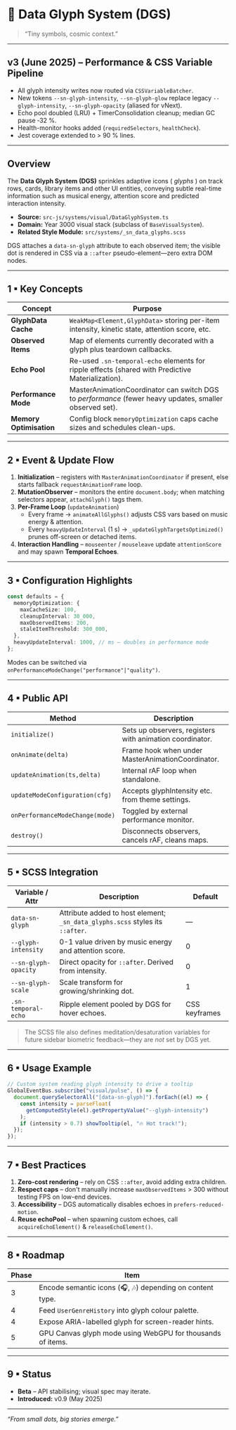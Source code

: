 # 🌌 Data Glyph System (DGS)

> “Tiny symbols, cosmic context.”

---

## v3 (June 2025) – Performance & CSS Variable Pipeline

- All glyph intensity writes now routed via `CSSVariableBatcher`.
- New tokens `--sn-glyph-intensity`, `--sn-glyph-glow` replace legacy `--glyph-intensity`, `--sn-glyph-opacity` (aliased for vNext).
- Echo pool doubled (LRU) + TimerConsolidation cleanup; median GC pause ‑32 %.
- Health-monitor hooks added (`requiredSelectors`, `healthCheck`).
- Jest coverage extended to > 90 % lines.

---

## Overview

The **Data Glyph System (DGS)** sprinkles adaptive icons ( _glyphs_ ) on track rows, cards, library items and other UI entities, conveying subtle real-time information such as musical energy, attention score and predicted interaction intensity.

- **Source:** `src-js/systems/visual/DataGlyphSystem.ts`
- **Domain:** Year 3000 visual stack (subclass of `BaseVisualSystem`).
- **Related Style Module:** `src/systems/_sn_data_glyphs.scss`

DGS attaches a `data-sn-glyph` attribute to each observed item; the visible dot is rendered in CSS via a `::after` pseudo-element—zero extra DOM nodes.

---

## 1 ▪ Key Concepts

| Concept                 | Purpose                                                                                                 |
| ----------------------- | ------------------------------------------------------------------------------------------------------- |
| **GlyphData Cache**     | `WeakMap<Element,GlyphData>` storing per-item intensity, kinetic state, attention score, etc.           |
| **Observed Items**      | Map of elements currently decorated with a glyph plus teardown callbacks.                               |
| **Echo Pool**           | Re-used `.sn-temporal-echo` elements for ripple effects (shared with Predictive Materialization).       |
| **Performance Mode**    | MasterAnimationCoordinator can switch DGS to _performance_ (fewer heavy updates, smaller observed set). |
| **Memory Optimisation** | Config block `memoryOptimization` caps cache sizes and schedules clean-ups.                             |

---

## 2 ▪ Event & Update Flow

1. **Initialization** – registers with `MasterAnimationCoordinator` if present, else starts fallback `requestAnimationFrame` loop.
2. **MutationObserver** – monitors the entire `document.body`; when matching selectors appear, `attachGlyph()` tags them.
3. **Per-Frame Loop** (`updateAnimation`)
   - Every frame → `animateAllGlyphs()` adjusts CSS vars based on music energy & attention.
   - Every `heavyUpdateInterval` (1 s) → `_updateGlyphTargetsOptimized()` prunes off-screen or detached items.
4. **Interaction Handling** – `mouseenter` / `mouseleave` update `attentionScore` and may spawn **Temporal Echoes**.

---

## 3 ▪ Configuration Highlights

```ts
const defaults = {
  memoryOptimization: {
    maxCacheSize: 100,
    cleanupInterval: 30_000,
    maxObservedItems: 200,
    staleItemThreshold: 300_000,
  },
  heavyUpdateInterval: 1000, // ms – doubles in performance mode
};
```

Modes can be switched via `onPerformanceModeChange("performance"|"quality")`.

---

## 4 ▪ Public API

| Method                          | Description                                              |
| ------------------------------- | -------------------------------------------------------- |
| `initialize()`                  | Sets up observers, registers with animation coordinator. |
| `onAnimate(delta)`              | Frame hook when under MasterAnimationCoordinator.        |
| `updateAnimation(ts,delta)`     | Internal rAF loop when standalone.                       |
| `updateModeConfiguration(cfg)`  | Accepts glyphIntensity etc. from theme settings.         |
| `onPerformanceModeChange(mode)` | Toggled by external performance monitor.                 |
| `destroy()`                     | Disconnects observers, cancels rAF, cleans maps.         |

---

## 5 ▪ SCSS Integration

| Variable / Attr      | Description                                                                   | Default       |
| -------------------- | ----------------------------------------------------------------------------- | ------------- |
| `data-sn-glyph`      | Attribute added to host element; `_sn_data_glyphs.scss` styles its `::after`. | —             |
| `--glyph-intensity`  | 0-1 value driven by music energy and attention score.                         | 0             |
| `--sn-glyph-opacity` | Direct opacity for `::after`. Derived from intensity.                         | 0             |
| `--sn-glyph-scale`   | Scale transform for growing/shrinking dot.                                    | 1             |
| `.sn-temporal-echo`  | Ripple element pooled by DGS for hover echoes.                                | CSS keyframes |

> The SCSS file also defines meditation/desaturation variables for future sidebar biometric feedback—they are _not_ set by DGS yet.

---

## 6 ▪ Usage Example

```ts
// Custom system reading glyph intensity to drive a tooltip
GlobalEventBus.subscribe("visual/pulse", () => {
  document.querySelectorAll("[data-sn-glyph]").forEach((el) => {
    const intensity = parseFloat(
      getComputedStyle(el).getPropertyValue("--glyph-intensity")
    );
    if (intensity > 0.7) showTooltip(el, "🔥 Hot track!");
  });
});
```

---

## 7 ▪ Best Practices

1. **Zero-cost rendering** – rely on CSS `::after`, avoid adding extra children.
2. **Respect caps** – don't manually increase `maxObservedItems` > 300 without testing FPS on low-end devices.
3. **Accessibility** – DGS automatically disables echoes in `prefers-reduced-motion`.
4. **Reuse echoPool** – when spawning custom echoes, call `acquireEchoElement()` & `releaseEchoElement()`.

---

## 8 ▪ Roadmap

| Phase | Item                                                       |
| ----- | ---------------------------------------------------------- |
| 3     | Encode semantic icons (🎧, 🎶) depending on content type.  |
| 4     | Feed `UserGenreHistory` into glyph colour palette.         |
| 4     | Expose ARIA-labelled glyph for screen-reader hints.        |
| 5     | GPU Canvas glyph mode using WebGPU for thousands of items. |

---

## 9 ▪ Status

- **Beta** – API stabilising; visual spec may iterate.
- **Introduced:** v0.9 (May 2025)

---

_“From small dots, big stories emerge.”_
